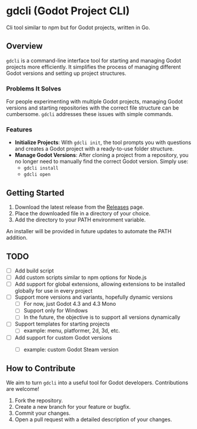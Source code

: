# gdcli (Godot Project CLI)

Cli tool similar to npm but for Godot projects, written in Go.

## Overview

`gdcli` is a command-line interface tool for starting and managing Godot projects more efficiently. It simplifies the process of managing different Godot versions and setting up project structures.

### Problems It Solves

For people experimenting with multiple Godot projects, managing Godot versions and starting repositories with the correct file structure can be cumbersome. `gdcli` addresses these issues with simple commands.

### Features

- **Initialize Projects**: With `gdcli init`, the tool prompts you with questions and creates a Godot project with a ready-to-use folder structure.
- **Manage Godot Versions**: After cloning a project from a repository, you no longer need to manually find the correct Godot version. Simply use:
  - `gdcli install`
  - `gdcli open`

## Getting Started

1. Download the latest release from the [Releases](https://github.com/IgorBayerl/gdcli/releases) page.
2. Place the downloaded file in a directory of your choice.
3. Add the directory to your PATH environment variable.

An installer will be provided in future updates to automate the PATH addition.

## TODO

- [ ] Add build script
- [ ] Add custom scripts similar to npm options for Node.js
- [ ] Add support for global extensions, allowing extensions to be installed globally for use in every project
- [ ] Support more versions and variants, hopefully dynamic versions
  - [ ] For now, just Godot 4.3 and 4.3 Mono
  - [ ] Support only for Windows
  - [ ] In the future, the objective is to support all versions dynamically
- [ ] Support templates for starting projects
  - [ ] example: menu, platformer, 2d, 3d, etc.
- [ ] Add support for custom Godot versions
  - [ ] example: custom Godot Steam version


## How to Contribute

We aim to turn `gdcli` into a useful tool for Godot developers. Contributions are welcome!

1. Fork the repository.
2. Create a new branch for your feature or bugfix.
3. Commit your changes.
4. Open a pull request with a detailed description of your changes.

